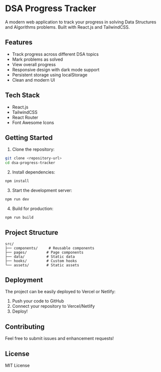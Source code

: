 # DSA Progress Tracker

A modern web application to track your progress in solving Data Structures and Algorithms problems. Built with React.js and TailwindCSS.

## Features

- Track progress across different DSA topics
- Mark problems as solved
- View overall progress
- Responsive design with dark mode support
- Persistent storage using localStorage
- Clean and modern UI

## Tech Stack

- React.js
- TailwindCSS
- React Router
- Font Awesome Icons

## Getting Started

1. Clone the repository:
```bash
git clone <repository-url>
cd dsa-progress-tracker
```

2. Install dependencies:
```bash
npm install
```

3. Start the development server:
```bash
npm run dev
```

4. Build for production:
```bash
npm run build
```

## Project Structure

```
src/
├── components/     # Reusable components
├── pages/         # Page components
├── data/          # Static data
├── hooks/         # Custom hooks
└── assets/        # Static assets
```

## Deployment

The project can be easily deployed to Vercel or Netlify:

1. Push your code to GitHub
2. Connect your repository to Vercel/Netlify
3. Deploy!

## Contributing

Feel free to submit issues and enhancement requests!

## License

MIT License
